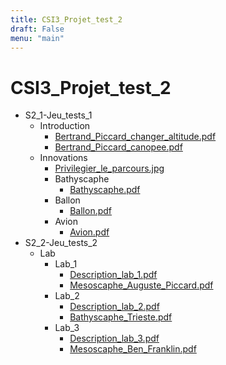 ```yaml
---
title: CSI3_Projet_test_2
draft: False
menu: "main"
---
```


<html>
<h1>CSI3_Projet_test_2</h1>
</html>

- S2_1-Jeu_tests_1
	- Introduction
		- [Bertrand_Piccard_changer_altitude.pdf](/CSI3_Projet_test_2/S2_1-Jeu_tests_1/Introduction/Bertrand_Piccard_changer_altitude.pdf)
		- [Bertrand_Piccard_canopee.pdf](/CSI3_Projet_test_2/S2_1-Jeu_tests_1/Introduction/Bertrand_Piccard_canopee.pdf)
	- Innovations
		- [Privilegier_le_parcours.jpg](/CSI3_Projet_test_2/S2_1-Jeu_tests_1/Innovations/Privilegier_le_parcours.jpg)
		- Bathyscaphe
			- [Bathyscaphe.pdf](/CSI3_Projet_test_2/S2_1-Jeu_tests_1/Innovations/Bathyscaphe/Bathyscaphe.pdf)
		- Ballon
			- [Ballon.pdf](/CSI3_Projet_test_2/S2_1-Jeu_tests_1/Innovations/Ballon/Ballon.pdf)
		- Avion
			- [Avion.pdf](/CSI3_Projet_test_2/S2_1-Jeu_tests_1/Innovations/Avion/Avion.pdf)
- S2_2-Jeu_tests_2
	- Lab
		- Lab_1
			- [Description_lab_1.pdf](/CSI3_Projet_test_2/S2_2-Jeu_tests_2/Lab/Lab_1/Description_lab_1.pdf)
			- [Mesoscaphe_Auguste_Piccard.pdf](/CSI3_Projet_test_2/S2_2-Jeu_tests_2/Lab/Lab_1/Mesoscaphe_Auguste_Piccard.pdf)
		- Lab_2
			- [Description_lab_2.pdf](/CSI3_Projet_test_2/S2_2-Jeu_tests_2/Lab/Lab_2/Description_lab_2.pdf)
			- [Bathyscaphe_Trieste.pdf](/CSI3_Projet_test_2/S2_2-Jeu_tests_2/Lab/Lab_2/Bathyscaphe_Trieste.pdf)
		- Lab_3
			- [Description_lab_3.pdf](/CSI3_Projet_test_2/S2_2-Jeu_tests_2/Lab/Lab_3/Description_lab_3.pdf)
			- [Mesoscaphe_Ben_Franklin.pdf](/CSI3_Projet_test_2/S2_2-Jeu_tests_2/Lab/Lab_3/Mesoscaphe_Ben_Franklin.pdf)

